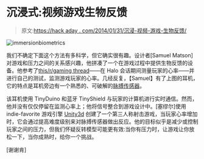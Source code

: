 # 沉浸式:视频游戏生物反馈

> 原文:[https://hack aday . com/2014/01/31/沉浸-视频-游戏-生物反馈/](https://hackaday.com/2014/01/31/immersion-video-game-biofeedback/)

![immersionbiometrics](../Images/83b1cf40535c30758fd64441bfe39171.png)

我们不确定下面这个方法有多科学，但它确实很有趣。设计者[Samuel Matson]对游戏和压力之间的关系感兴趣，他拼凑了一个在游戏过程中提供生物反馈的设备。他参考了[this/r/gaming thread](http://www.reddit.com/r/gaming/comments/f8lev/)——在 Halo 会话期间测量玩家的心率——并进行自己的测试，监测游戏玩家的心率。几经反复，【Samuel】有了上图的耳机，它的特点是耳机旁边有一个熟悉的、可破解的[脉搏传感器](http://pulsesensor.myshopify.com/)。

该耳机使用 TinyDuino 和蓝牙 TinyShield 与玩家的计算机进行实时通信。然而，他并没有仅仅停留在监测心率上；他将信号整合到游戏设计中。[塞缪尔]使用 indie-favorite 游戏引擎 [Unity3d](http://unity3d.com/) 创建了一个第三人称射击游戏，当玩家心率增加时，它会通过提高难度级别来对脉搏传感器做出反应。他的目标似乎是减少或控制玩家之间的压力，但我们怀疑反转模型可能更有效:当你有压力时，让游戏让你放松一下，当你成熟时，给你一个挑战。

[谢谢肯]